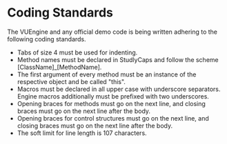 Coding Standards
================

The VUEngine and any official demo code is being written adhering to the following coding standards. 

- Tabs of size 4 must be used for indenting.
- Method names must be declared in StudlyCaps and follow the scheme [ClassName]_[MethodName].
- The first argument of every method must be an instance of the respective object and be called "this".
- Macros must be declared in all upper case with underscore separators. Engine macros additionally must be prefixed with two underscores.
- Opening braces for methods must go on the next line, and closing braces must go on the next line after the body.
- Opening braces for control structures must go on the next line, and closing braces must go on the next line after the body.
- The soft limit for line length is 107 characters.
